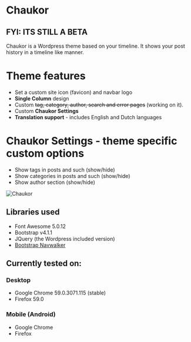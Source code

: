 Chaukor
==================
## FYI: ITS STILL A BETA


Chaukor is a Wordpress theme based on your timeline. It shows your post history in a timeline like manner.

# Theme features
- Set a custom site icon (favicon) and navbar logo
- **Single Column** design
- Custom ~~tag, category, author, search and error pages~~ (working on it). 
- Custom **Chaukor Settings**
- **Translation support** - includes English and Dutch languages

# Chaukor Settings - theme specific custom options
- Show tags in posts and such (show/hide)
- Show categories in posts and such (show/hide)
- Show author section (show/hide)

![Chaukor](https://github.com/boumannm/Chaukor/blob/master/screenshot.png)

## Libraries used
- Font Awesome 5.0.12
- Bootstrap v4.1.1
- JQuery (the Wordpress included version)
- [Bootstrap Navwalker](https://github.com/wp-bootstrap/wp-bootstrap-navwalker)

## Currently tested on:

### Desktop
- Google Chrome  59.0.3071.115 (stable)
- Firefox 59.0

### Mobile (Android)
- Google Chrome
- Firefox